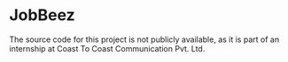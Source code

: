 # JobBeez

The source code for this project is not publicly available, as it is part of an internship at Coast To Coast Communication Pvt. Ltd.

